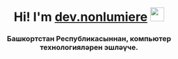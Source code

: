 <h1 align="center">
  Hi! I'm <a href="https://t.me/devnonlumiere/" target="_blank">dev.nonlumiere</a> 
  <img src="https://github.com/blackcater/blackcater/raw/main/images/Hi.gif" height="32"/>
</h1>
<h3 align="center">
  Башкортстан Республикасыннан, компьютер технологияләрен эшләүче.
</h3>
